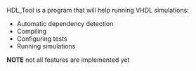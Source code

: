 HDL_Tool is a program that will help running VHDL simulations:

* Automatic dependency detection
* Compiling 
* Configuring tests
* Running simulations


**NOTE** not all features are implemented yet